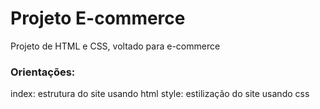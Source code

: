 # Projeto E-commerce

Projeto de HTML e CSS, voltado para e-commerce

### Orientações:
index: estrutura do site usando html
style: estilização do site usando css

